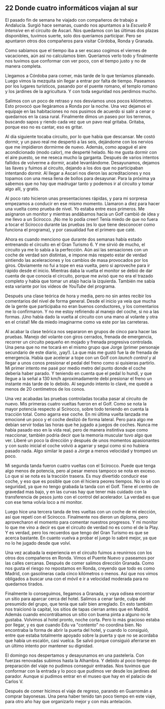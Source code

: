 ## 22 Donde cuatro informáticos viajan al sur

El pasado fin de semana he viajado con compañeros de trabajo a Andalucía.
Surgió hace semanas, cuando nos apuntamos a la _Escuela R Intensive_ en el
circuito de Ascari. Nos quedamos con las últimas dos plazas disponibles,
tuvimos suerte, solo dos queríamos participar. Pero se apuntaron otros dos
compañeros para visitar Córdoba, Ronda y Granada.

Como sabíamos que el tiempo iba a ser escaso cogimos el viernes de vacaciones,
aún así no calculamos bien. Queríamos verlo todo y finalmente nos tuvimos que
conformar con ver poco, con el tiempo justo y no de manera completa.

Llegamos a Córdoba para comer, más tarde de lo que teníamos planeado. Luego
vimos la mezquita sin llegar a entrar por falta de tiempo. Paseamos por los
lugares turísticos, pasando por el puente romano, el templo romano y los
jardines de la agricultura. Y con toda seguridad nos perdimos mucho.

Salimos con un poco de retraso y nos desviamos unos pocos kilómetros. Esto
provocó que llegáramos a Ronda por la noche. Una vez dejamos el equipaje en las
habitaciones no nos pusimos de acuerdo si salir a cenar o quedarnos en la casa
rural. Finalmente dimos un paseo por los terrenos, buscando sapos y riendo cada
vez que un pavo real gritaba. Gritaba, porque eso no es cantar, eso es gritar.

Al día siguiente tocaba circuito, por lo que había que descansar. Me costó
dormir, y un pavo real me despertó a las seis, dejándome con los nervios que me
impidieron dormirme de nuevo. Además, como apagué el aire acondicionado (modo
calor), me desperté helado. No me gusta dormir con el aire puesto, se me reseca
mucho la garganta. Después de varios intentos fallidos de volverme a dormir,
acabé levantándome. Desayunamos, dejamos las llaves y fuimos al circuito,
dejando a los dos que no participaban intentando dormir. Al llegar a
Ascari nos dieron las acreditaciones y nos topamos con una mesa llena de bollos
para desayunar. Para la próxima ya sabemos que no hay que madrugar tanto y
podemos ir al circuito y tomar algo allí, y gratis.

Al poco rato hicieron unas presentaciones rápidas, y para mi sorpresa empezamos
a conducir en ese mismo momento. Llamaron a diez para hacer una vuelta como
prueba de nivel. Yo estaba entre esos primeros. Me asignaron un monitor y
mientras andábamos hacia un Golf cambió de idea y me llevo a un Scirocco. ¡No
me lo podía creer! Tenía miedo de que no fuera a tocar el Scirocco durante las
pruebas (es lo que tiene desconocer como funciona el programa), y por
casualidad fue el primero que caté.

Ahora es cuando menciono que durante dos semanas había estado entrenando el
circuito en el Gran Turismo 6. Y me sirvió de mucho, el circuito ya me lo sabía
a la perfección. Aún así las sensaciones con un coche de verdad son distintas,
e impone más respeto estar de verdad sintiendo las aceleraciones y los cambios
de masa provocados por los giros. Obviamente no fui a tope en esa vuelta, pero
si aproveche para ir rápido desde el inicio. Mientras daba la vuelta el monitor
se debió de dar cuenta de que conocía el circuito, porque me avisó que no era
el trazado completo y había que tomar un atajo hacia la izquierda. También me
sabía esta variante por los vídeos de _YouTube_ del programa.

Después una clase teórica de hora y media, pero no sin antes recibir los
comentarios del nivel de forma general. Desde el inicio ya veía que mucha de la
gente que participaba no eran buenos conductores, y los comentarios me lo
confirmaron. Y no me estoy refiriendo al manejo del coche, si no a las formas.
¡Uno había dado la vuelta al circuito con una mano al volante y otra en el
cristal! Me da miedo imaginarme como va este por las carreteras.

Al acabar la clase teórica nos separaron en grupos de cinco para hacer las
pruebas. Manejo del volante con giros cerrados, frenada de emergencia, recorrer
un circuito pequeño en mojado y frenada progresiva controlada. Una pena que no
me tocará en el mismo grupo que Jorge (primer personaje secundario de este
diario, ¡yay!). La que más me gustó fue la de frenada de emergencia. Había que
acelerar a tope con un Golf con _launch control_ y al llegar a unos conos
presionar el pedal del freno como si quisieras partirlo. Mi primer intento me
pasé por medio metro del punto donde el coche debería haber parado. Y teniendo
en cuenta que el pedal lo hundí, y que llegue a la señal a 130 km/h
aproximadamente debí presionar el freno un instante más tarde de lo debido. Al
segundo intento lo clavé, me quedé a menos de 20 centímetros de los conos.

Una vez acabadas las pruebas controladas tocaba pasar al circuito de nuevo. Mis
primeras cuatro vueltas fueron en el Golf. Como se nota la mayor potencia
respecto al Scirocco, sobre todo teniendo en cuenta la tracción total. Como
agarra ese coche. En mi última vuelta lanzada me emocioné un poco y el coche
deslizó de forma lateral. Pero para algo me debían servir todas las horas que
he jugado a juegos de coches. Nunca me había pasado eso en la vida real, pero
de manera instintiva supe como reaccionar, también podría decir que la memoria
muscular tuvo algo que ver. Liberé un poco la dirección y después de unos
momentos apasionantes y con susto inicial el coche volvió a agarrar y seguí
como si no hubiera pasado nada. Algo similar le pasó a Jorge a menos velocidad
y trompeó un poco.

Mi segunda tanda fueron cuatro vueltas con el Scirocco. Puede que tenga algo
menos de potencia, pero al pesar menos tampoco se nota en exceso. Lo que si se
nota es la tracción trasera. Es muy divertido conducir ese coche, y eso que es
posible que con él hiciera peores tiempos. No lo sé con seguridad, ya que no
tengo grabada la tanda con el Golf. Tiene el centro de gravedad mas bajo, y en
las curvas hay que tener más cuidado con la transferencia de pesos junto con el
control del acelerador. La verdad es que con ese tema volvía loco a mi monitor.

Luego hice una tercera tanda de tres vueltas con un coche de mi elección, así
que repetí con el Scirocco. Finalmente nos dieron un diploma, pero aprovecharon
el momento para comentar nuestros progresos. Y mi monitor lo que me vino a
decir es que el circuito de verdad no es como el de la Play. Y es verdad, pero
los recuerdos que tengo del Gran Turismo es que se acerca bastante. En cuanto
vuelva a probar el juego lo sabré mejor, ya que no lo he jugado desde que
volví.

Una vez acabada la experiencia en el circuito fuimos a reunirnos con los otros
dos compañeros en Ronda. Vimos el Puente Nuevo y paseamos por las calles
cercanas. Después de comer salimos dirección Granada. Como nos gusta el riesgo
no repostamos en Ronda, creyendo que todo es como Madrid, con gasolineras cada
cinco kilómetros o menos. Así que nos vimos obligados a buscar una con el móvil
e ir a velocidad moderada para no quedarnos tirados.

Finalmente lo conseguimos, llegamos a Granada, y vaya odisea encontrar un sitio
para aparcar cerca del hotel. Salimos a cenar tarde, culpa del presumido del
grupo, que tenía que salir bien arreglado. En esto también nos traicionó la
capital, los sitios de tapas cierran antes que en Madrid. Además cuando
encontrábamos un sitio con buena pinta a alguno no le gustaba. Volvimos al
hotel pronto, noche corta. Pero lo más gracioso estaba por llegar, y es que
cuando Edu va "contento" no coordina bien. No encontraba la forma de abrir la
puerta del hotel, y cuando lo consiguió, entre que estaba totalmente apoyado
sobre la puerta y que no se acordaba que había un escalón, casi vuelca. Se
salvó porque consiguió aferrarse en un último intento por mantener su dignidad.

El domingo nos despertamos y desayunamos en una pastelería. Con fuerzas
renovadas subimos hasta la Alhambra. Y debido al poco tiempo de preparación del
viaje no pudimos conseguir entradas. Nos tuvimos que conformar con la entrada y
lo poco que pudimos ver desde los jardines del parador. Aunque si pudimos
entrar en el museo que hay en el palacio de Carlos V.

Después de comer hicimos el viaje de regreso, parando en Guarromán a comprar
bayonesas. Una pena haber tenido tan poco tiempo en este viaje, para otro año
hay que organizarlo mejor y con más antelación.
